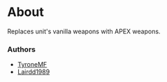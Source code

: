 # About

Replaces unit's vanilla weapons with APEX weapons.

### Authors

- [TyroneMF](http://github.com/TyroneMF)
- [Lairdd1989](http://github.com/Lairdd1989)
